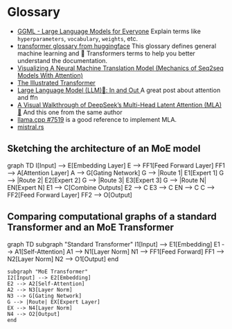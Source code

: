 # Glossary

- [GGML - Large Language Models for Everyone](https://github.com/rustformers/llm/tree/main/crates/ggml) Explain terms like `hyperparameters`, `vocabulary`, `weights`, etc.
- [transformer glossary from huggingface](https://huggingface.co/docs/transformers/main/glossary) This glossary defines general machine learning and 🤗 Transformers terms to help you better understand the documentation.
- [Visualizing A Neural Machine Translation Model (Mechanics of Seq2seq Models With Attention)](https://jalammar.github.io/visualizing-neural-machine-translation-mechanics-of-seq2seq-models-with-attention/)
- [The Illustrated Transformer](https://jalammar.github.io/illustrated-transformer/)
- [ Large Language Model (LLM)🤖: In and Out ](https://medium.com/towards-artificial-intelligence/large-language-model-llm-in-and-out-84a2d7361022) A great post about attention and ffn
- [ A Visual Walkthrough of DeepSeek’s Multi-Head Latent Attention (MLA) 🧟](https://pub.towardsai.net/a-visual-walkthrough-of-deepseeks-multi-head-latent-attention-mla-%EF%B8%8F-24f56586ca6a) And this one from the same author
- [llama.cpp #7519](https://github.com/ggerganov/llama.cpp/pull/7519/files) is a good reference to implement MLA.
- [mistral.rs](https://github.com/EricLBuehler/mistral.rs)

## Sketching the architecture of an MoE model

graph TD
    I[Input] --> E[Embedding Layer]
    E --> FF1[Feed Forward Layer]
    FF1 --> A[Attention Layer]
    A --> G[Gating Network]
    G --> |Route 1| E1[Expert 1]
    G --> |Route 2| E2[Expert 2]
    G --> |Route 3| E3[Expert 3]
    G --> |Route N| EN[Expert N]
    E1 --> C[Combine Outputs]
    E2 --> C
    E3 --> C
    EN --> C
    C --> FF2[Feed Forward Layer]
    FF2 --> O[Output]

## Comparing computational graphs of a standard Transformer and an MoE Transformer

graph TD
    subgraph "Standard Transformer"
    I1[Input] --> E1[Embedding]
    E1 --> A1[Self-Attention]
    A1 --> N1[Layer Norm]
    N1 --> FF1[Feed Forward]
    FF1 --> N2[Layer Norm]
    N2 --> O1[Output]
    end

    subgraph "MoE Transformer"
    I2[Input] --> E2[Embedding]
    E2 --> A2[Self-Attention]
    A2 --> N3[Layer Norm]
    N3 --> G[Gating Network]
    G --> |Route| EX[Expert Layer]
    EX --> N4[Layer Norm]
    N4 --> O2[Output]
    end
